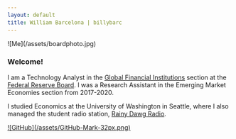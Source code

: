 ```yaml
---
layout: default
title: William Barcelona | billybarc
---
```

<div class="container" id="index" markdown="1">
  <div id="leftcol" markdown="1">
  ![Me](/assets/boardphoto.jpg)
  </div>
  <div id="rightcol" markdown="1">

  <h3>Welcome!</h3>

  <p> I am a Technology Analyst in the <a href="{{ site.data.external_pages.gfi }}">Global Financial Institutions</a> section at the <a href="{{ site.data.external_pages.frb }}">Federal Reserve Board</a>. I was a Research Assistant in the Emerging Market Economies section from 2017-2020.</p>

  <p>I studied Economics at the University of Washington in Seattle, where I also managed the student radio station, <a href="{{ site.data.external_pages.rdr }}">Rainy Dawg Radio</a>.</p>

  <p><a href="{{ site.data.external_pages.github }}" markdown=1>![GitHub](/assets/GitHub-Mark-32px.png)</a></p>

  </div>
</div>
